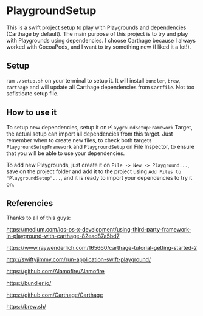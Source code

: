 # PlaygroundSetup
This is a swift project setup to play with Playgrounds and dependencies (Carthage by default).
The main purpose of this project is to try and play with Playgrounds using dependencies. I choose Carthage because I always worked with CocoaPods, and I want to try something new (I liked it a lot!).

## Setup
run `./setup.sh` on your terminal to setup it. It will install `bundler`, `brew`, `carthage` and will update all Carthage dependencies from `Cartfile`. Not too sofisticate setup file.

## How to use it
To setup new dependencies, setup it on `PlaygroundSetupFramework` Target, the actual setup can import all dependencies from this target. Just remember when to create new files, to check both targets `PlaygroundSetupFramework` and `PlaygroundSetup` on File Inspector, to ensure that you will be able to use your dependencies.

To add new Playgrounds, just create it on `File -> New -> Playground...`, save on the project folder and add it to the project using `Add Files to "PlaygroundSetup"...`, and it is ready to import your dependencies to try it on.

## Referencies
Thanks to all of this guys:

https://medium.com/ios-os-x-development/using-third-party-framework-in-playground-with-carthage-82ead87a5bd7

https://www.raywenderlich.com/165660/carthage-tutorial-getting-started-2

http://swiftyjimmy.com/run-application-swift-playground/

https://github.com/Alamofire/Alamofire

https://bundler.io/

https://github.com/Carthage/Carthage

https://brew.sh/
